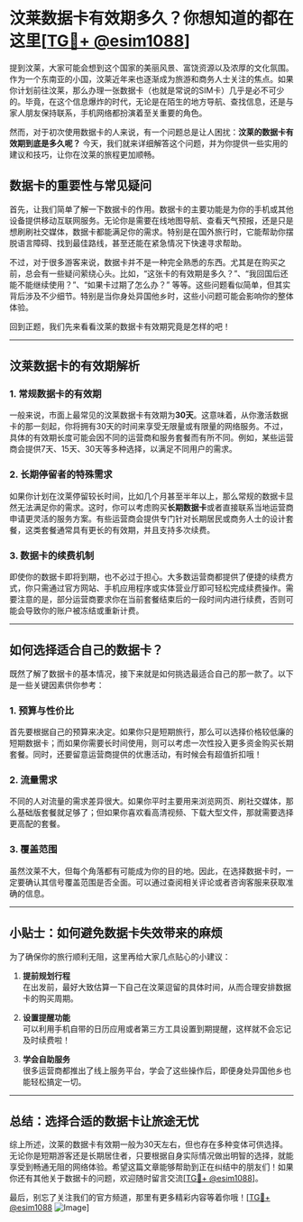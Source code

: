 # 汶莱数据卡有效期多久？你想知道的都在这里[[TG💪+ @esim1088](https://t.me/s/esim1088)]

提到汶莱，大家可能会想到这个国家的美丽风景、富饶资源以及浓厚的文化氛围。作为一个东南亚的小国，汶莱近年来也逐渐成为旅游和商务人士关注的焦点。如果你计划前往汶莱，那么办理一张数据卡（也就是常说的SIM卡）几乎是必不可少的。毕竟，在这个信息爆炸的时代，无论是在陌生的地方导航、查找信息，还是与家人朋友保持联系，手机网络都扮演着至关重要的角色。

然而，对于初次使用数据卡的人来说，有一个问题总是让人困扰：**汶莱的数据卡有效期到底是多久呢？** 今天，我们就来详细解答这个问题，并为你提供一些实用的建议和技巧，让你在汶莱的旅程更加顺畅。

## 数据卡的重要性与常见疑问

首先，让我们简单了解一下数据卡的作用。数据卡的主要功能是为你的手机或其他设备提供移动互联网服务。无论你是需要在线地图导航、查看天气预报，还是只是想刷刷社交媒体，数据卡都能满足你的需求。特别是在国外旅行时，它能帮助你摆脱语言障碍、找到最佳路线，甚至还能在紧急情况下快速寻求帮助。

不过，对于很多游客来说，数据卡并不是一种完全熟悉的东西。尤其是在购买之前，总会有一些疑问萦绕心头。比如，“这张卡的有效期是多久？”、“我回国后还能不能继续使用？”、“如果卡过期了怎么办？” 等等。这些问题看似简单，但其实背后涉及不少细节。特别是当你身处异国他乡时，这些小问题可能会影响你的整体体验。

回到正题，我们先来看看汶莱的数据卡有效期究竟是怎样的吧！

---

## 汶莱数据卡的有效期解析

### 1. 常规数据卡的有效期

一般来说，市面上最常见的汶莱数据卡有效期为**30天**。这意味着，从你激活数据卡的那一刻起，你将拥有30天的时间来享受无限量或有限量的网络服务。不过，具体的有效期长度可能会因不同的运营商和服务套餐而有所不同。例如，某些运营商会提供7天、15天、30天等多种选择，以满足不同用户的需求。

### 2. 长期停留者的特殊需求

如果你计划在汶莱停留较长时间，比如几个月甚至半年以上，那么常规的数据卡显然无法满足你的需求。这时，你可以考虑购买**长期数据卡**或者直接联系当地运营商申请更灵活的服务方案。有些运营商会提供专门针对长期居民或商务人士的设计套餐，这类套餐通常具有更长的有效期，并且支持多次续费。

### 3. 数据卡的续费机制

即使你的数据卡即将到期，也不必过于担心。大多数运营商都提供了便捷的续费方式，你只需通过官方网站、手机应用程序或实体营业厅即可轻松完成续费操作。需要注意的是，部分运营商要求你在当前套餐结束后的一段时间内进行续费，否则可能会导致你的账户被冻结或重新计费。

---

## 如何选择适合自己的数据卡？

既然了解了数据卡的基本情况，接下来就是如何挑选最适合自己的那一款了。以下是一些关键因素供你参考：

### 1. **预算与性价比**

首先要根据自己的预算来决定。如果你只是短期旅行，那么可以选择价格较低廉的短期数据卡；而如果你需要长时间使用，则可以考虑一次性投入更多资金购买长期套餐。同时，还要留意运营商提供的优惠活动，有时候会有超值折扣哦！

### 2. **流量需求**

不同的人对流量的需求差异很大。如果你平时主要用来浏览网页、刷社交媒体，那么基础版套餐就足够了；但如果你喜欢看高清视频、下载大型文件，那就需要选择更高配的套餐。

### 3. **覆盖范围**

虽然汶莱不大，但每个角落都有可能成为你的目的地。因此，在选择数据卡时，一定要确认其信号覆盖范围是否全面。可以通过查阅相关评论或者咨询客服来获取准确的信息。

---

## 小贴士：如何避免数据卡失效带来的麻烦

为了确保你的旅行顺利无阻，这里再给大家几点贴心的小建议：

1. **提前规划行程**  
   在出发前，最好大致估算一下自己在汶莱逗留的具体时间，从而合理安排数据卡的购买周期。

2. **设置提醒功能**  
   可以利用手机自带的日历应用或者第三方工具设置到期提醒，这样就不会忘记及时续费啦！

3. **学会自助服务**  
   很多运营商都推出了线上服务平台，学会了这些操作后，即便身处异国他乡也能轻松搞定一切。

---

## 总结：选择合适的数据卡让旅途无忧

综上所述，汶莱的数据卡有效期一般为30天左右，但也存在多种变体可供选择。无论你是短期游客还是长期居住者，只要根据自身实际情况做出明智的选择，就能享受到畅通无阻的网络体验。希望这篇文章能够帮助到正在纠结中的朋友们！如果你还有其他关于数据卡的问题，欢迎随时留言交流[[TG💪+ @esim1088](https://t.me/s/esim1088)]。

最后，别忘了关注我们的官方频道，那里有更多精彩内容等着你哦！[[TG💪+ @esim1088](https://t.me/s/esim1088) ![Image](https://i.postimg.cc/4NQfJmqS/Snipaste-2025-05-13-00-14-12.png)]